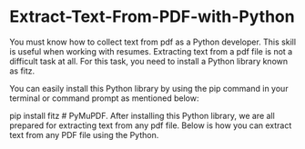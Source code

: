 # Extract-Text-From-PDF-with-Python

You must know how to collect text from pdf as a Python developer. This skill is useful when working with resumes. Extracting text from a pdf file is not a difficult task at all. For this task, you need to install a Python library known as fitz.

You can easily install this Python library by using the pip command in your terminal or command prompt as mentioned below:

pip install fitz  # PyMuPDF.
After installing this Python library, we are all prepared for extracting text from any pdf file. Below is how you can extract text from any PDF file using the Python.
